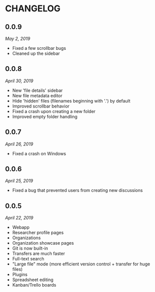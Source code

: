 
# CHANGELOG

## 0.0.9

*May 2, 2019*

- Fixed a few scrollbar bugs
- Cleaned up the sidebar

## 0.0.8

*April 30, 2019*

- New 'file details' sidebar
- New file metadata editor
- Hide 'hidden' files (filenames beginning with '.') by default
- Improved scrollbar behavior
- Fixed a crash upon creating a new folder
- Improved empty folder handling

## 0.0.7

*April 26, 2019*

- Fixed a crash on Windows

## 0.0.6

*April 25, 2019*

- Fixed a bug that prevented users from creating new discussions

## 0.0.5

*April 22, 2019*

- Webapp
- Researcher profile pages
- Organizations
- Organization showcase pages
- Git is now built-in
- Transfers are much faster
- Full-text search
- "Large file" mode (more efficient version control + transfer for huge files)
- Plugins
- Spreadsheet editing
- Kanban/Trello boards



